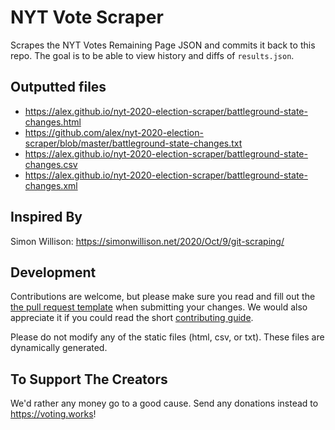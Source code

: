 # NYT Vote Scraper
Scrapes the NYT Votes Remaining Page JSON and commits it back to this repo. The goal is to be able to view history and diffs of `results.json`.

## Outputted files

- <https://alex.github.io/nyt-2020-election-scraper/battleground-state-changes.html>
- <https://github.com/alex/nyt-2020-election-scraper/blob/master/battleground-state-changes.txt>
- <https://alex.github.io/nyt-2020-election-scraper/battleground-state-changes.csv>
- <https://alex.github.io/nyt-2020-election-scraper/battleground-state-changes.xml>


## Inspired By
Simon Willison: https://simonwillison.net/2020/Oct/9/git-scraping/



## Development

Contributions are welcome, but please make sure you read and fill out the [the pull request template](.github/pull_request_template.md) when submitting your changes. We would also appreciate it if you could read the short [contributing guide](https://github.com/alex/nyt-2020-election-scraper/blob/master/CONTRIBUTING.md).

Please do not modify any of the static files (html, csv, or txt). These files are dynamically generated.

## To Support The Creators
We'd rather any money go to a good cause. Send any donations instead to https://voting.works!